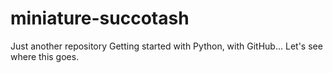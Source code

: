 # miniature-succotash
Just another repository
Getting started with Python, with GitHub...
Let's see where this goes.

